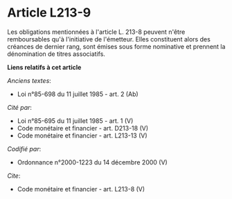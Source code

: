 # Article L213-9

Les obligations mentionnées à l'article L. 213-8 peuvent n'être remboursables qu'à l'initiative de l'émetteur. Elles
constituent alors des créances de dernier rang, sont émises sous forme nominative et prennent la dénomination de titres
associatifs.

**Liens relatifs à cet article**

_Anciens textes_:

  - Loi n°85-698 du 11 juillet 1985 - art. 2 (Ab)

_Cité par_:

  - Loi n°85-695 du 11 juillet 1985 - art. 1 (V)
  - Code monétaire et financier - art. D213-18 (V)
  - Code monétaire et financier - art. L213-13 (V)

_Codifié par_:

  - Ordonnance n°2000-1223 du 14 décembre 2000 (V)

_Cite_:

  - Code monétaire et financier - art. L213-8 (V)
